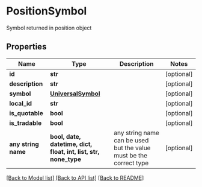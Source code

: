 # PositionSymbol

Symbol returned in position object

## Properties
Name | Type | Description | Notes
------------ | ------------- | ------------- | -------------
**id** | **str** |  | [optional] 
**description** | **str** |  | [optional] 
**symbol** | [**UniversalSymbol**](UniversalSymbol.md) |  | [optional] 
**local_id** | **str** |  | [optional] 
**is_quotable** | **bool** |  | [optional] 
**is_tradable** | **bool** |  | [optional] 
**any string name** | **bool, date, datetime, dict, float, int, list, str, none_type** | any string name can be used but the value must be the correct type | [optional]

[[Back to Model list]](../README.md#documentation-for-models) [[Back to API list]](../README.md#documentation-for-api-endpoints) [[Back to README]](../README.md)


